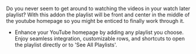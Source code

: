 Do you never seem to get around to watching the videos in your watch later playlist?
With this addon the playlist will be front and center in the middle of the youtube homepage so you might be enticed to finally work through it.

- Enhance your YouTube homepage by adding any playlist you choose. Enjoy seamless integration, customizable rows, and shortcuts to open the playlist directly or to 'See All Playlists'.
